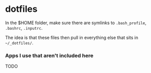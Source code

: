 # dotfiles

In the $HOME folder, make sure there are symlinks to `.bash_profile`, `.bashrc`, `.inputrc`.

The idea is that these files then pull in everything else that sits in `~/_dotfiles/`.

### Apps I use that aren't included here

TODO